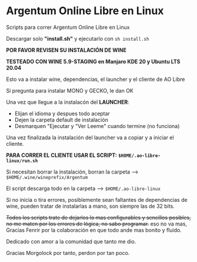 # Argentum Online Libre en Linux

Scripts para correr Argentum Online Libre en Linux

Descargar solo **"install.sh"** y ejecutarlo con `sh install.sh`

**POR FAVOR REVISEN SU INSTALACIÓN DE WINE**

**TESTEADO CON WINE 5.9-STAGING en Manjaro KDE 20 y Ubuntu LTS 20.04**

Esto va a instalar wine, dependencias, el launcher y el cliente de AO Libre

Si pregunta para instalar MONO y GECKO, le dan OK

Una vez que llegue a la instalacón del **LAUNCHER**:

  - Elijan el idioma y despues todo aceptar
  - Dejen la carpeta default de instalación
  - Desmarquen "Ejecutar y "Ver Leeme" cuando termine (no funciona)
  
Una vez finalizada la instalación del launcher va a copiar y a iniciar el cliente.

**PARA CORRER EL CLIENTE USAR EL SCRIPT:** **`$HOME/.ao-libre-linux/run.sh`**

Si necesitan borrar la instalación, borran la carpeta --> `$HOME/.wine/wineprefix/Argentum`

El script descarga todo en la carpeta --> `$HOME/.ao-libre-linux`

Si no inicia o tira errores, posiblemente sean faltantes de dependencias de wine, pueden tratar de instalarlas a mano, son siempre las de 32 bits.



~~Todos los scripts trate de dejarlos lo mas configurables y sencillos posibles, no me maten por los errores de lógica, no sabo programar.~~
eso no va mas, Gracias Fenrir por la colaboración en que todo ande mas bonito y fluido.

Dedicado con amor a la comunidad que tanto me dio.

Gracias Morgolock por tanto, perdon por tan poco.

